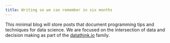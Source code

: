 ```yaml
---
title: Writing so we can remember in six months
---
```


This minimal blog will store posts that document programming tips and techniques for data science. We are focused on the intersection of data and decision making as part of the [datathink.io](datathink.io) family.